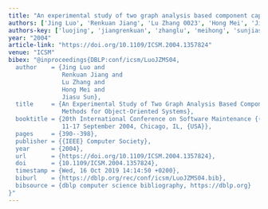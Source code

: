 ```yaml
---
title: "An experimental study of two graph analysis based component capture methods for object-oriented systems"
authors: ['Jing Luo', 'Renkuan Jiang', 'Lu Zhang 0023', 'Hong Mei', 'Jiasu Sun']
authors-key: ['luojing', 'jiangrenkuan', 'zhanglu', 'meihong', 'sunjiasu']
year: "2004"
article-link: "https://doi.org/10.1109/ICSM.2004.1357824"
venue: "ICSM"
bibex: "@inproceedings{DBLP:conf/icsm/LuoJZMS04,
  author    = {Jing Luo and
               Renkuan Jiang and
               Lu Zhang and
               Hong Mei and
               Jiasu Sun},
  title     = {An Experimental Study of Two Graph Analysis Based Component Capture
               Methods for Object-Oriented Systems},
  booktitle = {20th International Conference on Software Maintenance {(ICSM} 2004),
               11-17 September 2004, Chicago, IL, {USA}},
  pages     = {390--398},
  publisher = {{IEEE} Computer Society},
  year      = {2004},
  url       = {https://doi.org/10.1109/ICSM.2004.1357824},
  doi       = {10.1109/ICSM.2004.1357824},
  timestamp = {Wed, 16 Oct 2019 14:14:50 +0200},
  biburl    = {https://dblp.org/rec/conf/icsm/LuoJZMS04.bib},
  bibsource = {dblp computer science bibliography, https://dblp.org}
}"
---
```

